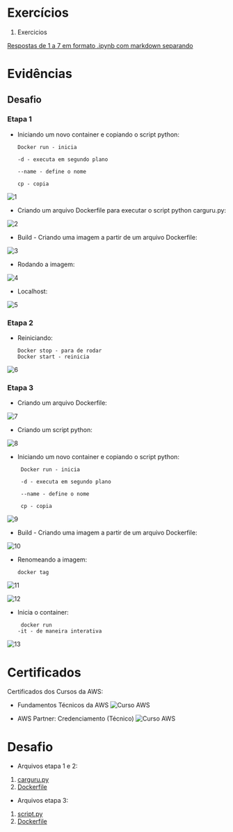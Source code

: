 # Exercícios


1. Exercicios

[Respostas de 1 a 7 em formato .ipynb com markdown separando](exercicios/exercicios.ipynb)


# Evidências

## Desafio 

### Etapa 1

 - Iniciando um novo container e copiando o script python:
 
       Docker run - inicia

       -d - executa em segundo plano

       --name - define o nome

       cp - copia 

![1](evidencias/1_etapa/1_criandocontainer.png)


- Criando um arquivo Dockerfile para executar o script python carguru.py:

![2](evidencias/1_etapa/2_dockerfile.png)


- Build - Criando uma imagem a partir de um arquivo Dockerfile:

![3](evidencias/1_etapa/3_build.png)


- Rodando a imagem:

![4](evidencias/1_etapa/4_rodandoimagem.png)


- Localhost:

![5](evidencias/1_etapa/5_localhost.png)



### Etapa 2


- Reiniciando:
  
      Docker stop - para de rodar
      Docker start - reinicia 

![6](evidencias/2_etapa/5_reiniciando.png)



### Etapa 3


- Criando um arquivo Dockerfile:


![7](evidencias/3_etapa/1_dockerfile.png)


- Criando um script python:


![8](evidencias/3_etapa/2_script.png)


- Iniciando um novo container e copiando o script python:
 
       Docker run - inicia

       -d - executa em segundo plano

       --name - define o nome

       cp - copia 


![9](evidencias/3_etapa/3_container.png)


- Build - Criando uma imagem a partir de um arquivo Dockerfile:


![10](evidencias/3_etapa/4_build.png)


- Renomeando a imagem:
 
      docker tag 



![11](evidencias/3_etapa/5_renomeando.png)


![12](evidencias/3_etapa/6_renomeando.png)


- Inicia o container:
       
       docker run
      -it - de maneira interativa


![13](evidencias/3_etapa/7_rodando.png)





# Certificados


Certificados dos Cursos da AWS:

- Fundamentos Técnicos da AWS
![Curso AWS](certificados/aws_1.png)

- AWS Partner: Credenciamento (Técnico)
![Curso AWS](certificados/aws_2.png)



# Desafio

- Arquivos etapa 1 e 2: 
1. [carguru.py](Desafio/parte_1/carguru.py)
2. [Dockerfile](Desafio/parte_1/Dockerfile)

- Arquivos etapa 3:

1. [script.py](Desafio/parte_2/script.py)
2. [Dockerfile](Desafio/parte_2/Dockerfile)
